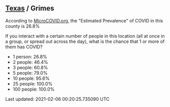 
## [Texas](/united-states/texas) / Grimes

According to [MicroCOVID.org](http://microcovid.org),
the "Estimated Prevalence" of COVID in this county is 26.8%

If you interact with a certain number of people in this location
(all at once in a group, or spread out across the day), what is the chance that
1 or more of them has COVID?

- 1 person: 26.8%
- 2 people: 46.4%
- 3 people: 60.8%
- 5 people: 79.0%
- 10 people: 95.6%
- 25 people: 100.0%
- 100 people: 100.0%

Last updated: 2021-02-06 00:20:25.735090 UTC
